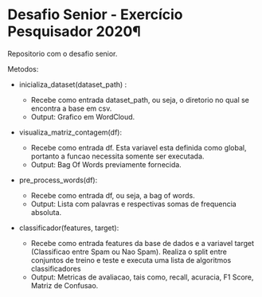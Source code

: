 # Desafio Senior - Exercício Pesquisador 2020¶
Repositorio com o desafio senior.

Metodos:
* inicializa_dataset(dataset_path) : 
   * Recebe como entrada dataset_path, ou seja, o diretorio no qual se encontra a base em csv. 
   * Output: Grafico em WordCloud.
  
*  visualiza_matriz_contagem(df):
   * Recebe como entrada df. Esta variavel esta definida como global, portanto a funcao necessita somente ser executada.
   * Output: Bag Of Words previamente fornecida.
 
* pre_process_words(df):
   * Recebe como entrada df, ou seja, a bag of words.
   * Output: Lista com palavras e respectivas somas de frequencia absoluta.
 
 * classificador(features, target):
   * Recebe como entrada features da base de dados e a variavel target (Classificao entre Spam ou Nao Spam). Realiza o split entre conjuntos de treino e teste e executa uma lista de algoritmos classificadores
   * Output: Metricas de avaliacao, tais como, recall, acuracia, F1 Score, Matriz de Confusao.
 
 





